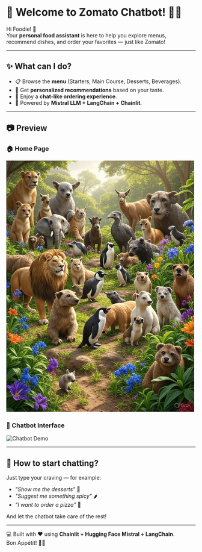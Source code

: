 <!-- # Welcome to Chainlit YASH RAJPUT! 🚀🤖

Hi there, Developer! 👋 We're excited to have you on board. Chainlit is a powerful tool designed to help you prototype, debug and share applications built on top of LLMs.

## Useful Links 🔗

- **Documentation:** Get started with our comprehensive [Chainlit Documentation](https://docs.chainlit.io) 📚
- **Discord Community:** Join our friendly [Chainlit Discord](https://discord.gg/k73SQ3FyUh) to ask questions, share your projects, and connect with other developers! 💬

We can't wait to see what you create with Chainlit! Happy coding! 💻😊

## Welcome screen

To modify the welcome screen, edit the `chainlit.md` file at the root of your project. If you do not want a welcome screen, just leave this file empty. -->


# 🍴 Welcome to Zomato Chatbot! 🚀🤖

Hi Foodie! 👋  
Your **personal food assistant** is here to help you explore menus, recommend dishes, and order your favorites — just like Zomato!  

---

## ✨ What can I do?  
- 📋 Browse the **menu** (Starters, Main Course, Desserts, Beverages).  
- 🍕 Get **personalized recommendations** based on your taste.  
- 💬 Enjoy a **chat-like ordering experience**.  
- 🤖 Powered by **Mistral LLM + LangChain + Chainlit**.  

---

## 📷 Preview  

### 🏠 Home Page  
<img src="images/image.jpg" alt="Home Page" width="500"/>  

### 💬 Chatbot Interface  
<img src="images/chatbot.png" alt="Chatbot Demo" width="500"/>  

---

## 🚀 How to start chatting?  
Just type your craving — for example:  
- *"Show me the desserts"* 🍰  
- *"Suggest me something spicy"* 🌶️  
- *"I want to order a pizza"* 🍕  

And let the chatbot take care of the rest!  

---

💻 Built with ❤️ using **Chainlit + Hugging Face Mistral + LangChain**.  
Bon Appétit! 🍔🥤
